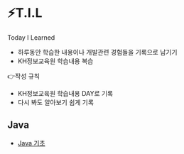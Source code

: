 # :zap:T.I.L
Today I Learned
* 하루동안 학습한 내용이나 개발관련 경험들을 기록으로 남기기
* KH정보교육원 학습내용 복습

:point_right:작성 규칙

* KH정보교육원 학습내용 DAY로 기록
* 다시 봐도 알아보기 쉽게 기록

## Java

* [Java 기초](https://github.com/DeveloperDulli/T.I.L/blob/master/Java/Java-%EA%B0%9C%EB%85%90.md)

